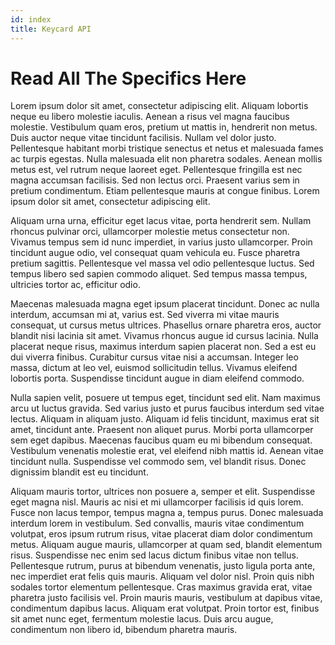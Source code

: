 ```yaml
---
id: index
title: Keycard API
---
```


# Read All The Specifics Here

Lorem ipsum dolor sit amet, consectetur adipiscing elit. Aliquam lobortis neque eu libero molestie iaculis. Aenean a risus vel magna faucibus molestie. Vestibulum quam eros, pretium ut mattis in, hendrerit non metus. Duis auctor neque vitae tincidunt facilisis. Nullam vel dolor justo. Pellentesque habitant morbi tristique senectus et netus et malesuada fames ac turpis egestas. Nulla malesuada elit non pharetra sodales. Aenean mollis metus est, vel rutrum neque laoreet eget. Pellentesque fringilla est nec magna accumsan facilisis. Sed non lectus orci. Praesent varius sem in pretium condimentum. Etiam pellentesque mauris at congue finibus. Lorem ipsum dolor sit amet, consectetur adipiscing elit.

Aliquam urna urna, efficitur eget lacus vitae, porta hendrerit sem. Nullam rhoncus pulvinar orci, ullamcorper molestie metus consectetur non. Vivamus tempus sem id nunc imperdiet, in varius justo ullamcorper. Proin tincidunt augue odio, vel consequat quam vehicula eu. Fusce pharetra pretium sagittis. Pellentesque vel massa vel odio pellentesque luctus. Sed tempus libero sed sapien commodo aliquet. Sed tempus massa tempus, ultricies tortor ac, efficitur odio.

Maecenas malesuada magna eget ipsum placerat tincidunt. Donec ac nulla interdum, accumsan mi at, varius est. Sed viverra mi vitae mauris consequat, ut cursus metus ultrices. Phasellus ornare pharetra eros, auctor blandit nisi lacinia sit amet. Vivamus rhoncus augue id cursus lacinia. Nulla placerat neque risus, maximus interdum sapien placerat non. Sed a est eu dui viverra finibus. Curabitur cursus vitae nisi a accumsan. Integer leo massa, dictum at leo vel, euismod sollicitudin tellus. Vivamus eleifend lobortis porta. Suspendisse tincidunt augue in diam eleifend commodo.

Nulla sapien velit, posuere ut tempus eget, tincidunt sed elit. Nam maximus arcu ut luctus gravida. Sed varius justo et purus faucibus interdum sed vitae lectus. Aliquam in aliquam justo. Aliquam id felis tincidunt, maximus erat sit amet, tincidunt ante. Praesent non aliquet purus. Morbi porta ullamcorper sem eget dapibus. Maecenas faucibus quam eu mi bibendum consequat. Vestibulum venenatis molestie erat, vel eleifend nibh mattis id. Aenean vitae tincidunt nulla. Suspendisse vel commodo sem, vel blandit risus. Donec dignissim blandit est eu tincidunt.

Aliquam mauris tortor, ultrices non posuere a, semper et elit. Suspendisse eget magna nisl. Mauris ac nisi et mi ullamcorper facilisis id quis lorem. Fusce non lacus tempor, tempus magna a, tempus purus. Donec malesuada interdum lorem in vestibulum. Sed convallis, mauris vitae condimentum volutpat, eros ipsum rutrum risus, vitae placerat diam dolor condimentum metus. Aliquam augue mauris, ullamcorper at quam sed, blandit elementum risus. Suspendisse nec enim sed lacus dictum finibus vitae non tellus. Pellentesque rutrum, purus at bibendum venenatis, justo ligula porta ante, nec imperdiet erat felis quis mauris. Aliquam vel dolor nisl. Proin quis nibh sodales tortor elementum pellentesque. Cras maximus gravida erat, vitae pharetra justo facilisis vel. Proin mauris mauris, vestibulum at dapibus vitae, condimentum dapibus lacus. Aliquam erat volutpat. Proin tortor est, finibus sit amet nunc eget, fermentum molestie lacus. Duis arcu augue, condimentum non libero id, bibendum pharetra mauris.
